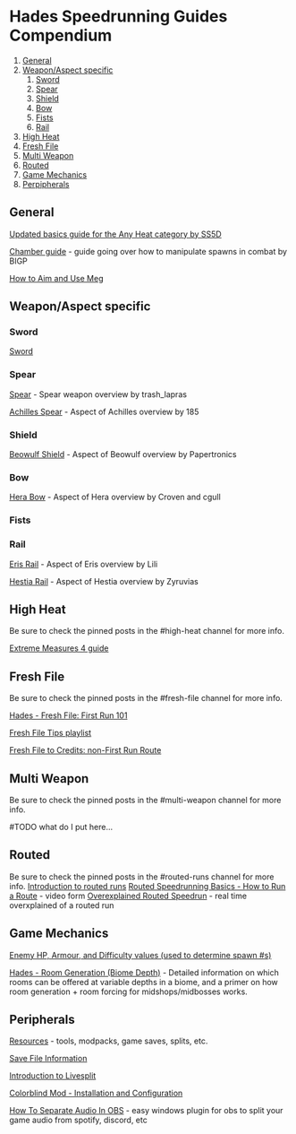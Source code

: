 # Hades Speedrunning Guides Compendium
1. [General](#general)
2. [Weapon/Aspect specific](#aspect)
    1. [Sword](#sword)
    2. [Spear](#spear)
    3. [Shield](#shield)
    4. [Bow](#bow)
    5. [Fists](#fists)
    6. [Rail](#rail)
3. [High Heat](#heat)
4. [Fresh File](#ff)
5. [Multi Weapon](#multi)
6. [Routed](#routed)
7. [Game Mechanics](#mechanics)
8. [Perpipherals](#peripherals)

## General<a name="general"/>
[Updated basics guide for the Any Heat category by SS5D](https://docs.google.com/document/d/16aaLsNytmQFv9JCJN4huTzGqQAREDGezD_fkQe5b4Ms/edit)

[Chamber guide](https://discord.com/channels/523766637212598276/523766792963751936/928436377983545354) - guide going over how to manipulate spawns in combat by BIGP

[How to Aim and Use Meg](https://www.youtube.com/watch?v=G-Iovk-sbe8)


## Weapon/Aspect specific<a name="aspect"/>
### Sword<a name="sword"/>
[Sword](https://docs.google.com/document/d/1GvdbSS3DrM0LHzZWWmWHt15Z87LFNUf-xUmH1_BMLps/edit?usp=sharing)

### Spear<a name="spear"/>
[Spear](https://docs.google.com/document/d/1W2XyhC7JB1eZNtvHk0NrHl0F2vbN7om9BdNknkUUX34/edit) - Spear weapon overview by trash_lapras

[Achilles Spear](https://docs.google.com/document/d/1eAOEli9KqJOVyPD7U-6D1o1yZx1tDMQWLDcMJr8G84E/edit) - Aspect of Achilles overview by 185

### Shield<a name="shield"/>
[Beowulf Shield](https://docs.google.com/document/d/1H7EOP28oyu6t8KrBEfnrN-dQc6H_ssvAyYz3C1O2JOI/edit) - Aspect of Beowulf overview by Papertronics

### Bow<a name="bow"/>
[Hera Bow](https://docs.google.com/document/d/1IHgXN-_iYn3G2BWUJ05GSi0Qm4j4FsE0yPNM3stKpOE/edit) - Aspect of Hera overview by Croven and cgull

### Fists<a name="fists"/>

### Rail<a name="rail"/>
[Eris Rail](https://www.hades-guides.ovh/index.php/eris-rail-guide/) - Aspect of Eris overview by Lili

[Hestia Rail](https://docs.google.com/document/d/1019DSLlyHwg7_oIiN3Il-NUYdHEbl783G7ZvstFSCD4/edit?usp=sharing) - Aspect of Hestia overview by Zyruvias

## High Heat<a name="heat"/>
Be sure to check the pinned posts in the #high-heat channel for more info.

[Extreme Measures 4 guide](https://docs.google.com/document/d/126vagPhjSWQMR1x8O9tJT3neweSTdUUfw2pNVjqX7lU/edit#)

## Fresh File<a name="ff"/>
Be sure to check the pinned posts in the #fresh-file channel for more info.

[Hades - Fresh File: First Run 101](https://www.youtube.com/watch?v=cXTIPUfkGR0)

[Fresh File Tips playlist](https://www.youtube.com/watch?v=wdWhRwt_Xz4&list=PLOfMZlvgJQzo6WFjC2SgbeyXsY7wwPEC9)

[Fresh File to Credits: non-First Run Route](https://docs.google.com/document/d/1IhDH49Oez8_-fqI7wtZj-TIRjSdmgq_ZcABNJjW_EJs/edit?usp=sharing)

## Multi Weapon<a name="Multi"/>
Be sure to check the pinned posts in the #multi-weapon channel for more info.

#TODO what do I put here...

## Routed<a name="routed"/>
Be sure to check the pinned posts in the #routed-runs channel for more info.
[Introduction to routed runs](https://www.speedrun.com/hades/guide/jxpkj)
[Routed Speedrunning Basics - How to Run a Route](https://www.youtube.com/watch?v=AHdt35TDvNY) - video form
[Overexplained Routed Speedrun](https://www.youtube.com/watch?v=CBRTQkoOZ4k) - real time overxplained of a routed run

## Game Mechanics<a name="mechanics"/>

[Enemy HP, Armour, and Difficulty values (used to determine spawn #s)](https://docs.google.com/spreadsheets/d/1M8uSUx4vW6TZHHb8z7SbGL4uWxcME7aB3LAIikfpmoM)

[Hades - Room Generation (Biome Depth)](https://docs.google.com/document/d/e/2PACX-1vSl9RGGyPbNqCnTLymtrjMTgj7GHwE5RFgKflncW_IXkALnzzzawtNdne5hhMDPM7SNN9I9Nhi-s2YK/pub) - Detailed information on which rooms can be offered at variable depths in a biome, and a primer on how room generation + room forcing for midshops/midbosses works.

## Peripherals<a name="peripherals"/>

[Resources](https://www.speedrun.com/hades/resources) - tools, modpacks, game saves, splits, etc.

[Save File Information](https://www.speedrun.com/hades/guide/uj036)

[Introduction to Livesplit](https://www.speedrun.com/hades/guide/tvxz3)

[Colorblind Mod - Installation and Configuration](https://www.speedrun.com/hades/guide/u2h9m)

[How To Separate Audio In OBS](https://www.youtube.com/watch?v=ZxakQpzaBuw) - easy windows plugin for obs to split your game audio from spotify, discord, etc
